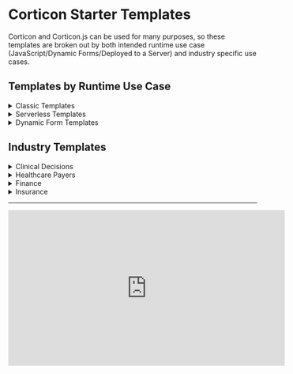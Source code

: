 # Corticon Starter Templates

Corticon and Corticon.js can be used for many purposes, so these templates are broken out by both intended runtime use case (JavaScript/Dynamic Forms/Deployed to a Server) and industry specific use cases. 

<!-- ## Templates by Runtime Use Case


- **[Classic Templates](classic-templates/README.md)**: Rule Project templates for use in Corticon Studio and deployed to a Corticon Server
- **[Serverless Templates](js-templates/README.md)**: Rule Project templates for use in Corticon.js Studio, and generated into a JavaScript Decision Function
- **[Dynamic Form Templates](form-templates/README.md)**: Rule Project templates for use in Corticon.js Studio, and generated into a JavaScript Decision Function driving client-side dynamic form behavior  -->

<section>
  <h1>Templates by Runtime Use Case </h1>
  <details>
    <summary>Classic Templates</summary>
    <p>Rule Project templates for use in Corticon Studio and deployed to a Corticon Server
    </p>
  </details>
  <details>
    <summary>Serverless Templates</summary>
    <p>
    [Rule Project templates for use in Corticon.js Studio, and generated into a JavaScript Decision Function](js-templates/README.md ':include')
         </p>
  </details>
  <details>
    <summary>Dynamic Form Templates
    </summary>
    <p>Rule Project templates for use in Corticon.js Studio, and generated into a JavaScript Decision Function driving client-side dynamic form behavior </p>
  </details>

</section>


<section>
  <h1>Industry Templates  </h1>
  <details>
    <summary>Clinical Decisions</summary>
    <p>
    </p>
  </details>
  <details>
    <summary>Healthcare Payers</summary>
    <p>
         </p>
  </details>
  <details>
    <summary>Finance
    </summary>
    <p></p>
  </details>
  <details>
    <summary>Insurance
    </summary>
    <p>. </p>
  </details>
</section>

---
<iframe width="560" height="315" src="https://www.youtube.com/embed/J4Mizdn3cEk" title="YouTube video player" frameborder="0" allow="accelerometer; autoplay; clipboard-write; encrypted-media; gyroscope; picture-in-picture; web-share" allowfullscreen></iframe>

<!-- ## Corticon Starter Rule Vocabularies

These are pre-built rule vocabularies, generated from JSON schemas and other data model representations of openly available ontologies. 
 -->



